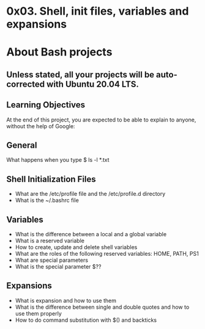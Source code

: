 # 0x03. Shell, init files, variables and expansions

# About Bash projects
## Unless stated, all your projects will be auto-corrected with Ubuntu 20.04 LTS.
## Learning Objectives
At the end of this project, you are expected to be able to explain to anyone, without the help of Google:

## General
What happens when you type $ ls -l *.txt

## Shell Initialization Files
* What are the /etc/profile file and the /etc/profile.d directory
* What is the ~/.bashrc file

## Variables
* What is the difference between a local and a global variable
* What is a reserved variable
* How to create, update and delete shell variables
* What are the roles of the following reserved variables: HOME, PATH, PS1
* What are special parameters
* What is the special parameter $??

## Expansions
* What is expansion and how to use them
* What is the difference between single and double quotes and how to use them properly
* How to do command substitution with $() and backticks

